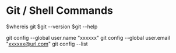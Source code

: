 # Git / Shell Commands

$whereis git
$git --version
$git --help

git config --global user.name "xxxxxx"
git config --global user.email "xxxxxx@url.com"
git config --list
